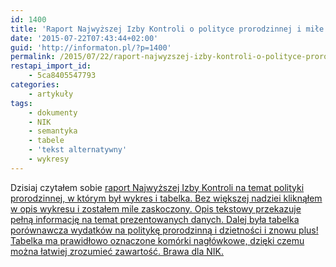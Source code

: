 ```yaml
---
id: 1400
title: 'Raport Najwyższej Izby Kontroli o polityce prorodzinnej i miłe zaskoczenia'
date: '2015-07-22T07:43:44+02:00'
guid: 'http://informaton.pl/?p=1400'
permalink: /2015/07/22/raport-najwyzszej-izby-kontroli-o-polityce-prorodzinnej-i-mile-zaskoczenia/
restapi_import_id:
    - 5ca8405547793
categories:
    - artykuły
tags:
    - dokumenty
    - NIK
    - semantyka
    - tabele
    - 'tekst alternatywny'
    - wykresy
---
```


Dzisiaj czytałem sobie [raport Najwyższej Izby Kontroli na temat polityki prorodzinnej, w którym był wykres i tabelka. Bez większej nadziei kliknąłem w opis wykresu i zostałem mile zaskoczony. Opis tekstowy przekazuje pełną informację na temat prezentowanych danych. Dalej była tabelka porównawcza wydatków na politykę prorodzinną i dzietności i znowu plus! Tabelka ma prawidłowo oznaczone komórki nagłówkowe, dzięki czemu można łatwiej zrozumieć zawartość. Brawa dla NIK.](https://www.nik.gov.pl/aktualnosci/nik-o-polityce-prorodzinnej.html)
